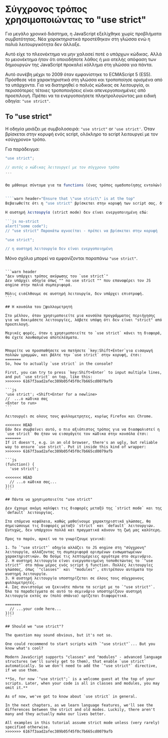 # Σύγχρονος τρόπος χρησιμοποιώντας το "use strict"

Για μεγάλο χρονικό διάστημα, η JavaScript εξελίχθηκε χωρίς προβλήματα συμβατότητας. Νέα χαρακτηριστικά προστέθηκαν στη γλώσσα ενώ η παλιά λειτουργικότητα δεν άλλαξε.

Αυτό είχε το πλεονέκτημα να μην χαλασεί ποτέ ο υπάρχων κώδικας. Αλλά το μειονέκτημα ήταν ότι οποιοδήποτε λάθος ή μια ατελής απόφαση των δημιουργών της JavaScript προκαλεί κόλλημα στη γλώσσα για πάντα.

Αυτό συνέβη μέχρι το 2009 όταν εμφανίστηκε το ECMAScript 5 (ES5). Πρόσθεσε νέα χαρακτηριστικά στη γλώσσα και τροποποίησε ορισμένα από τα υπάρχοντα. Για να διατηρηθεί ο παλιός κώδικας σε λειτουργία, οι περισσότερες τέτοιες τροποποιήσεις είναι απενεργοποιημένες από προεπιλογή. Πρέπει να τα ενεργοποιήσετε πληκτρολογώντας μια ειδική οδηγία: `"use strict"`.

## Το "use strict"

Η οδηγία μοιάζει με συμβολοσειρά: `"use strict"` or `'use strict'`. Όταν βρίσκεται στην κορυφή ενός script, ολόκληρο το script λειτουργεί με τον «σύγχρονο» τρόπο.

Για παράδειγμα:

```js
"use strict";

// αυτός ο κώδικας λειτουργεί με τον σύγχρονο τρόπο
...


Θα μάθουμε σύντομα για τα functions (ένας τρόπος ομαδοποίησης εντολών). Κοιτώντας μπροστά, ας σημειώσουμε ότι το "use strict" μπορεί να τοποθετηθεί στην αρχή της function αντί για ολόκληρο το script. Κάνοντας αυτό μας επιτρέπει αυστηρή λειτουργία μόνο σε αυτήν τη function. Αλλά συνήθως, οι άνθρωποι το χρησιμοποιούν για ολόκληρο το script.


````warn header="Ensure that \"use strict\" is at the top"
Βεβαιωθείτε ότι η "use strict" βρίσκεται στην κορυφή των script σας, διαφορετικά, η αυστηρή λειτουργία ενδέχεται να μην είναι ενεργοποιημένη.

Η αυστηρή λειτουργία (strict mode) δεν είναι ενεργοποιημένη εδώ:

```js no-strict
alert("some code");
// "use strict" Παρακάτω αγνοείται - πρέπει να βρίσκεται στην κορυφή

"use strict";

// η αυστηρή λειτουργία δεν είναι ενεργοποιημένη
```

Μόνο σχόλια μπορεί να εμφανίζονται παραπάνω `"use strict"`.
````

```warn header
"Δεν υπάρχει τρόπος ακύρωσης του `use strict`"
Δεν υπάρχει οδηγία όπως "" no use strict "" που επαναφέρει τον JS engine στην παλιά συμπεριφορά.

Μόλις εισέλθουμε σε αυστηρή λειτουργία, δεν υπάρχει επιστροφή.
```

## Η κονσόλα του φυλλομετρητή

Στο μέλλον, όταν χρησιμοποιείτε μια κονσόλα προγράμματος περιήγησης για να δοκιμάσετε λειτουργίες, λάβετε υπόψη ότι δεν είναι "strict" από προεπιλογή.

Μερικές φορές, όταν η χρησιμοποιείτε το `use strict` κάνει τη διαφορά, θα έχετε λανθασμένα αποτελέσματα.


Μπορείτε να προσπαθήσετε να πατήσετε `key:Shift+Enter`για εισαγωγή πολλών γραμμών, και βάλτε την `use strict` στην κορυφή, έτσι:
=======
So, how to actually `use strict` in the console?

First, you can try to press `key:Shift+Enter` to input multiple lines, and put `use strict` on top, like this:
>>>>>>> 6167f3aad2afec389b05f45f0c7b665cd0079afb

```js
'use strict'; <Shift+Enter for a newline>
//  ...ο κώδικα σας
<Enter to run>
```

Λειτουργέι σε ολους τους φυλλομετρητες, κυρίως Firefox και Chrome.

<<<<<<< HEAD
Εάν δεν συμβαίνει αυτό, ο πιο αξιόπιστος τρόπος για να διασφαλιστεί η `use strict` θα ήταν να εισαγάγετε τον κώδικα στην κονσόλα έτσι:
=======
If it doesn't, e.g. in an old browser, there's an ugly, but reliable way to ensure `use strict`. Put it inside this kind of wrapper:
>>>>>>> 6167f3aad2afec389b05f45f0c7b665cd0079afb

```js
(function() {
  'use strict';

<<<<<<< HEAD
  // ...ο κώδικα σας...
})()
```

## Πάντα να χρησιμοποιείτε "use strict"

Δεν έχουμε ακόμη καλύψει τις διαφορές μεταξύ της `strict mode` και της `default` λειτουργίας.

Στα επόμενα κεφάλαια, καθώς μαθαίνουμε χαρακτηριστικά γλώσσας, θα σημειώσουμε τις διαφορές μεταξύ `strict` και `default` λειτουργιών. Ευτυχώς, δεν υπάρχουν πολλά και πραγματικά κάνουν τη ζωή μας καλύτερη.

Προς το παρόν, αρκεί να το γνωρίζουμε γενικά:

1. To `"use strict"` οδηγία αλλάζει το JS engine στη "σύγχρονη" λειτουργία, αλλάζοντας τη συμπεριφορά ορισμένων ενσωματωμένων χαρακτηριστικών. Θα δούμε τις λεπτομέρειες αργότερα στο σεμινάριο.
2. Η αυστηρή λειτουργία είναι ενεργοποιημένη τοποθετώντας το `"use strict"` στο πάνω μέρος ενός script ή function. Πολλές λειτουργίες γλώσσας, όπως `"classes"` και `"modules"`, επιτρέπουν αυτόματα την αυστηρή λειτουργία.
3. Η αυστηρή λειτουργία υποστηρίζεται σε όλους τους σύγχρονους φυλλομετρητές.
4. Σας συνιστούμε να ξεκινάτε πάντα τα script με το `"use strict"`. Όλα τα παραδείγματα σε αυτό το σεμινάριο υποστηρίζουν αυστηρή λειτουργία εκτός αν (πολύ σπάνια) ορίζεται διαφορετικά.

=======
  // ...your code here...
})()
```

## Should we "use strict"?

The question may sound obvious, but it's not so.

One could recommend to start scripts with `"use strict"`... But you know what's cool?

Modern JavaScript supports "classes" and "modules" - advanced language structures (we'll surely get to them), that enable `use strict` automatically. So we don't need to add the `"use strict"` directive, if we use them.

**So, for now `"use strict";` is a welcome guest at the top of your scripts. Later, when your code is all in classes and modules, you may omit it.**

As of now, we've got to know about `use strict` in general.

In the next chapters, as we learn language features, we'll see the differences between the strict and old modes. Luckily, there aren't many and they actually make our lives better.

All examples in this tutorial assume strict mode unless (very rarely) specified otherwise.
>>>>>>> 6167f3aad2afec389b05f45f0c7b665cd0079afb
